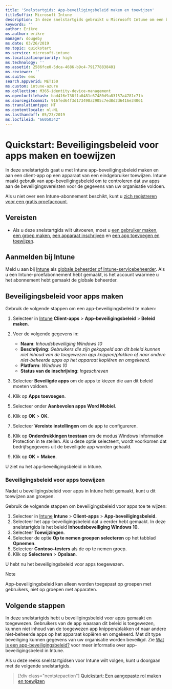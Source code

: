 ```yaml
---
title: 'Snelstartgids: App-beveiligingsbeleid maken en toewijzen'
titleSuffix: Microsoft Intune
description: In deze snelstartgids gebruikt u Microsoft Intune om een beveiligingsbeleid voor apps te maken en toe te wijzen.
keywords: ''
author: Erikre
ms.author: erikre
manager: dougeby
ms.date: 03/26/2019
ms.topic: quickstart
ms.service: microsoft-intune
ms.localizationpriority: high
ms.technology: ''
ms.assetid: 2586fce0-5dca-4686-b9c4-791778838401
ms.reviewer: ''
ms.suite: ems
search.appverid: MET150
ms.custom: intune-azure
ms.collection: M365-identity-device-management
ms.openlocfilehash: bad416e738f1a0481c67480d9a83157a4781c71b
ms.sourcegitcommit: 916fed64f3d173498a2905c7ed8d2d6416e34061
ms.translationtype: HT
ms.contentlocale: nl-NL
ms.lasthandoff: 05/23/2019
ms.locfileid: "66050342"
---
```

# <a name="quickstart-create-and-assign-an-app-protection-policy"></a>Quickstart: Beveiligingsbeleid voor apps maken en toewijzen

In deze snelstartgids gaat u met Intune app-beveiligingsbeleid maken en aan een client-app op een apparaat van een eindgebruiker toewijzen. Intune maakt gebruik van app-beveiligingsbeleid om te controleren dat uw apps aan de beveiligingsvereisten voor de gegevens van uw organisatie voldoen.

Als u niet over een Intune-abonnement beschikt, kunt u [zich registreren voor een gratis proefaccount](free-trial-sign-up.md).

## <a name="prerequisites"></a>Vereisten

- Als u deze snelstartgids wilt uitvoeren, moet u [een gebruiker maken](quickstart-create-user.md), [een groep maken](quickstart-create-group.md), [een apparaat inschrijven](quickstart-setup-auto-enrollment.md) en [een app toevoegen en toewijzen](quickstart-add-assign-app.md).

## <a name="sign-in-to-intune"></a>Aanmelden bij Intune

Meld u aan bij [Intune](https://aka.ms/intuneportal) als [globale beheerder of Intune-servicebeheerder](users-add.md#types-of-administrators). Als u een Intune-proefabonnement hebt gemaakt, is het account waarmee u het abonnement hebt gemaakt de globale beheerder.

## <a name="create-an-app-protection-policy"></a>Beveiligingsbeleid voor apps maken

Gebruik de volgende stappen om een app-beveiligingsbeleid te maken:

1. Selecteer in [Intune](https://aka.ms/intuneportal) **Client-apps** > **App-beveiligingsbeleid** > **Beleid maken**. 
2. Voer de volgende gegevens in: 

    - **Naam**: *Inhoudsbeveiliging Windows 10*
    - **Beschrijving**: *Gebruikers die zijn gekoppeld aan dit beleid kunnen niet inhoud van de toegewezen app knippen/plakken of naar andere niet-beheerde apps op het apparaat kopiëren en omgekeerd.*
    - **Platform**: *Windows 10*
    - **Status van de inschrijving**: *Ingeschreven*

3. Selecteer **Beveiligde apps** om de apps te kiezen die aan dit beleid moeten voldoen.
4. Klik op **Apps toevoegen**.
5. Selecteer onder **Aanbevolen apps** **Word Mobiel**.
5. Klik op **OK** > **OK**. 
6. Selecteer **Vereiste instellingen** om de app te configureren.
7. Klik op **Onderdrukkingen toestaan** om de modus Windows Information Protection in te stellen. Als u deze optie selecteert, wordt voorkomen dat bedrijfsgegevens uit de beveiligde app worden gehaald.
8. Klik op **OK** > **Maken**.

U ziet nu het app-beveiligingsbeleid in Intune.

### <a name="assign-the-app-protection-policy"></a>Beveiligingsbeleid voor apps toewijzen

Nadat u beveiligingsbeleid voor apps in Intune hebt gemaakt, kunt u dit toewijzen aan groepen. 

Gebruik de volgende stappen om beveiligingsbeleid voor apps toe te wijzen:

1.  Selecteer in [Intune](https://aka.ms/intuneportal) **Intune** > **Client-apps** > **App-beveiligingsbeleid**. 
2.  Selecteer het app-beveiligingsbeleid dat u eerder hebt gemaakt. In deze snelstartgids is het beleid **Inhoudsbeveiliging Windows 10**.
3.  Selecteer **Toewijzingen**.
4.  Selecteer de optie **Op te nemen groepen selecteren** op het tabblad **Opnemen**.
5.  Selecteer **Contoso-testers** als de op te nemen groep.
6.  Klik op **Selecteren** > **Opslaan**. 

U hebt nu het beveiligingsbeleid voor apps toegewezen.

> [!NOTE]
> App-beveiligingsbeleid kan alleen worden toegepast op groepen met gebruikers, niet op groepen met apparaten.

## <a name="next-steps"></a>Volgende stappen

In deze snelstartgids hebt u beveiligingsbeleid voor apps gemaakt en toegewezen. Gebruikers van de app waaraan dit beleid is toegewezen, kunnen niet inhoud van de toegewezen app knippen/plakken of naar andere niet-beheerde apps op het apparaat kopiëren en omgekeerd. Met dit type beveiliging kunnen gegevens van uw organisatie worden beveiligd. Zie [Wat is een app-beveiligingsbeleid?](app-protection-policy.md) voor meer informatie over app-beveiligingsbeleid in Intune.

Als u deze reeks snelstartgidsen voor Intune wilt volgen, kunt u doorgaan met de volgende snelstartgids.

> [!div class="nextstepaction"]
> [Quickstart: Een aangepaste rol maken en toewijzen](quickstart-create-custom-role.md)
